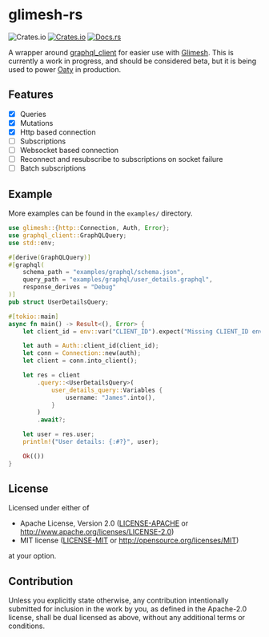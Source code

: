 # glimesh-rs

![Crates.io](https://img.shields.io/crates/l/glimesh) [![Crates.io](https://img.shields.io/crates/v/glimesh)](https://crates.io/crates/glimesh) [![Docs.rs](https://docs.rs/glimesh/badge.svg)](https://docs.rs/glimesh)

A wrapper around [graphql_client](https://github.com/graphql-rust/graphql-client) for easier use with [Glimesh](https://glimesh.tv). This is currently a work in progress, and should be considered beta, but it is being used to power [Oaty](https://oaty.app) in production.

## Features

-   [x] Queries
-   [x] Mutations
-   [x] Http based connection
-   [ ] Subscriptions
-   [ ] Websocket based connection
-   [ ] Reconnect and resubscribe to subscriptions on socket failure
-   [ ] Batch subscriptions

## Example

More examples can be found in the `examples/` directory.

```rust
use glimesh::{http::Connection, Auth, Error};
use graphql_client::GraphQLQuery;
use std::env;

#[derive(GraphQLQuery)]
#[graphql(
    schema_path = "examples/graphql/schema.json",
    query_path = "examples/graphql/user_details.graphql",
    response_derives = "Debug"
)]
pub struct UserDetailsQuery;

#[tokio::main]
async fn main() -> Result<(), Error> {
    let client_id = env::var("CLIENT_ID").expect("Missing CLIENT_ID env var");

    let auth = Auth::client_id(client_id);
    let conn = Connection::new(auth);
    let client = conn.into_client();

    let res = client
        .query::<UserDetailsQuery>(
            user_details_query::Variables {
                username: "James".into(),
            }
        )
        .await?;

    let user = res.user;
    println!("User details: {:#?}", user);

    Ok(())
}
```

## License

Licensed under either of

-   Apache License, Version 2.0
    ([LICENSE-APACHE](LICENSE-APACHE) or http://www.apache.org/licenses/LICENSE-2.0)
-   MIT license
    ([LICENSE-MIT](LICENSE-MIT) or http://opensource.org/licenses/MIT)

at your option.

## Contribution

Unless you explicitly state otherwise, any contribution intentionally submitted
for inclusion in the work by you, as defined in the Apache-2.0 license, shall be
dual licensed as above, without any additional terms or conditions.
